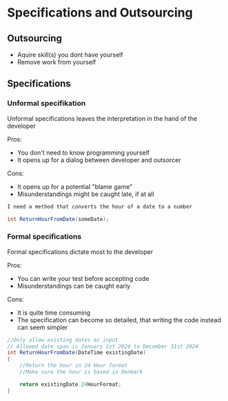 # Specifications and Outsourcing

## Outsourcing

- Aquire skill(s) you dont have yourself
- Remove work from yourself


## Specifications

### Unformal specifikation

Unformal specifications leaves the interpretation in the hand of the developer

Pros:
-   You don't need to know programming yourself
-   It opens up for a dialog between developer and outsorcer

Cons:
- It opens up for a potential "blame game"
- Misunderstandings might be caught late, if at all


```csharp
I need a method that converts the hour of a date to a number

int ReturnHourFromDate(someDate);

```

### Formal specifications
Formal specifications dictate most to the developer

Pros:
- You can write your test before accepting code
- Misunderstandings can be caught early

Cons:
- It is quite time consuming
- The specification can become so detailed, that writing the code instead can seem simpler

```csharp
//Only allow existing dates as input
// Allowed date span is January 1st 2024 to December 31st 2024
int ReturnHourFromDate(DateTime existingDate)
{
    //Return the hour in 24 Hour format
    //Make sure the hour is based in Denmark

    return existingDate.24HourFormat;
}
```
